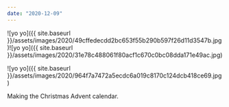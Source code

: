 ```yaml
---
date: "2020-12-09"
---
```


![yo yo]({{ site.baseurl }}/assets/images/2020/49cffedecdd2bc653f55b290b597f26d11d3547b.jpg)![yo yo]({{ site.baseurl }}/assets/images/2020/31e78c488061f80acf1c670c0bc08dda171e49ac.jpg)

![yo yo]({{ site.baseurl }}/assets/images/2020/964f7a7472a5ecdc6a019c8170c124dcb418ce69.jpg)

Making the Christmas Advent calendar.
